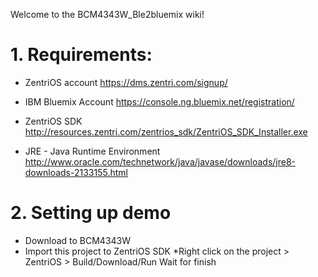 Welcome to the BCM4343W_Ble2bluemix wiki!

# 1.  Requirements:

* ZentriOS account
https://dms.zentri.com/signup/

* IBM Bluemix Account
https://console.ng.bluemix.net/registration/

* ZentriOS SDK
http://resources.zentri.com/zentrios_sdk/ZentriOS_SDK_Installer.exe

* JRE - Java Runtime Environment
http://www.oracle.com/technetwork/java/javase/downloads/jre8-downloads-2133155.html

# 2. Setting up demo

* Download to BCM4343W
* Import this project to ZentriOS SDK
*Right click on the project > ZentriOS > Build/Download/Run
Wait for finish

